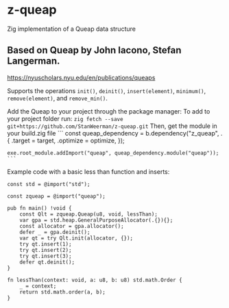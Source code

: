 # z-queap
Zig implementation of a Queap data structure

## Based on Queap by John Iacono, Stefan Langerman.
https://nyuscholars.nyu.edu/en/publications/queaps

Supports the operations `init()`, `deinit()`, `insert(element)`, `minimum()`, `remove(element)`, and `remove_min()`.

Add the Queap to your project through the package manager:
To add to your project folder run:
`zig fetch --save git+https://github.com/StanWeerman/z-queap.git`
Then, get the module in your build.zig file
    ```
    const queap_dependency = b.dependency("z_queap", .{
        .target = target,
        .optimize = optimize,
    });

    exe.root_module.addImport("queap", queap_dependency.module("queap"));
    ```


Example code with a basic less than function and inserts:

```
const std = @import("std");

const zqueap = @import("queap");

pub fn main() !void {
    const Qlt = zqueap.Queap(u8, void, lessThan);
    var gpa = std.heap.GeneralPurposeAllocator(.{}){};
    const allocator = gpa.allocator();
    defer _ = gpa.deinit();
    var qt = try Qlt.init(allocator, {});
    try qt.insert(1);
    try qt.insert(2);
    try qt.insert(3);
    defer qt.deinit();
}

fn lessThan(context: void, a: u8, b: u8) std.math.Order {
    _ = context;
    return std.math.order(a, b);
}
```
